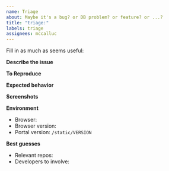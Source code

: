 ```yaml
---
name: Triage
about: Maybe it's a bug? or DB problem? or feature? or ...?
title: "triage:"
labels: triage
assignees: mccalluc
---
```


Fill in as much as seems useful:

**Describe the issue**

**To Reproduce**

**Expected behavior**

**Screenshots**

**Environment**

- Browser:
- Browser version:
- Portal version: `/static/VERSION`

**Best guesses**

- Relevant repos:
- Developers to involve:
